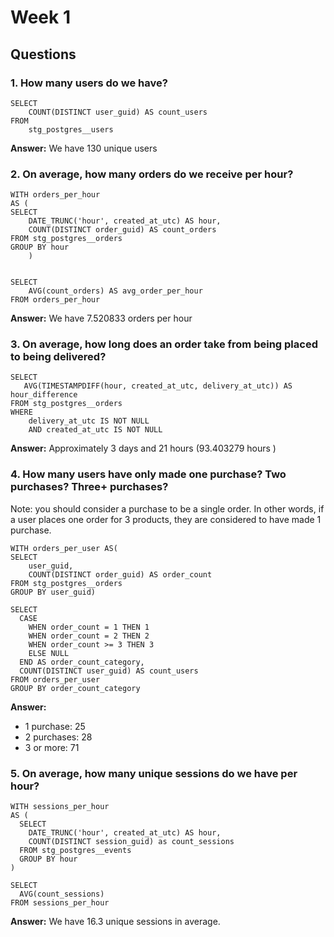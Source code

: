 
# Week 1

## Questions

### 1. How many users do we have?
```
SELECT
    COUNT(DISTINCT user_guid) AS count_users
FROM
    stg_postgres__users 
```
**Answer:** We have 130 unique users

### 2. On average, how many orders do we receive per hour?

```
WITH orders_per_hour
AS (
SELECT
    DATE_TRUNC('hour', created_at_utc) AS hour,
    COUNT(DISTINCT order_guid) AS count_orders
FROM stg_postgres__orders
GROUP BY hour
    )
    
    
SELECT
    AVG(count_orders) AS avg_order_per_hour
FROM orders_per_hour 
```

**Answer:** We have 7.520833 orders per hour

### 3. On average, how long does an order take from being placed to being delivered?
```
SELECT
   AVG(TIMESTAMPDIFF(hour, created_at_utc, delivery_at_utc)) AS hour_difference
FROM stg_postgres__orders
WHERE 
    delivery_at_utc IS NOT NULL
    AND created_at_utc IS NOT NULL  
```

**Answer:** Approximately 3 days and 21 hours (93.403279 hours )

### 4. How many users have only made one purchase? Two purchases? Three+ purchases?
Note: you should consider a purchase to be a single order. In other words, if a user places one order for 3 products, they are considered to have made 1 purchase.

```
WITH orders_per_user AS(
SELECT 
    user_guid,
    COUNT(DISTINCT order_guid) AS order_count
FROM stg_postgres__orders
GROUP BY user_guid)

SELECT 
  CASE 
    WHEN order_count = 1 THEN 1
    WHEN order_count = 2 THEN 2
    WHEN order_count >= 3 THEN 3
    ELSE NULL 
  END AS order_count_category,
  COUNT(DISTINCT user_guid) AS count_users
FROM orders_per_user
GROUP BY order_count_category
```

**Answer:**
* 1 purchase: 25
* 2 purchases: 28
* 3 or more: 71

### 5. On average, how many unique sessions do we have per hour?
```
WITH sessions_per_hour 
AS (
  SELECT
    DATE_TRUNC('hour', created_at_utc) AS hour, 
    COUNT(DISTINCT session_guid) as count_sessions
  FROM stg_postgres__events
  GROUP BY hour
)

SELECT 
  AVG(count_sessions)
FROM sessions_per_hour
```

**Answer:** We have 16.3 unique sessions in average. 
